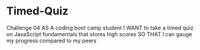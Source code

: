 # Timed-Quiz
Challenge 04 AS A coding boot camp student I WANT to take a timed quiz on JavaScript fundamentals that stores high scores SO THAT I can gauge my progress compared to my peers
